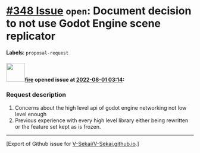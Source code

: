 # [\#348 Issue](https://github.com/V-Sekai/V-Sekai.github.io/issues/348) `open`: Document decision to not use Godot Engine scene replicator
**Labels**: `proposal-request`


#### <img src="https://avatars.githubusercontent.com/u/32321?u=c2e06a3d2b49a467aa907e54aa259516440267cc&v=4" width="50">[fire](https://github.com/fire) opened issue at [2022-08-01 03:14](https://github.com/V-Sekai/V-Sekai.github.io/issues/348):

### Request description

1. Concerns about the high level api of godot engine networking not low level enough
2. Previous experience with every high level library either being rewritten or the feature set kept as is frozen.




-------------------------------------------------------------------------------



[Export of Github issue for [V-Sekai/V-Sekai.github.io](https://github.com/V-Sekai/V-Sekai.github.io).]
